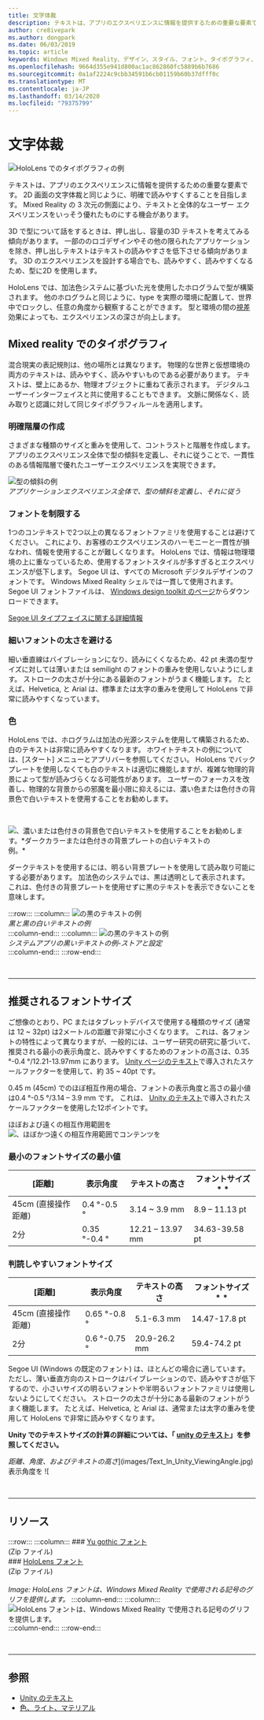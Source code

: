 ```yaml
---
title: 文字体裁
description: テキストは、アプリのエクスペリエンスに情報を提供するための重要な要素です。
author: cre8ivepark
ms.author: dongpark
ms.date: 06/03/2019
ms.topic: article
keywords: Windows Mixed Reality、デザイン、スタイル、フォント、タイポグラフィ、ui、ux
ms.openlocfilehash: 9664d355e941d800ac1ac862860fc5889b6b7686
ms.sourcegitcommit: 0a1af2224c9cbb34591b6cb01159b60b37dfff0c
ms.translationtype: MT
ms.contentlocale: ja-JP
ms.lasthandoff: 03/14/2020
ms.locfileid: "79375799"
---
```

# <a name="typography"></a>文字体裁

![HoloLens でのタイポグラフィの例](images/typography-cover.png)<br>


テキストは、アプリのエクスペリエンスに情報を提供するための重要な要素です。 2D 画面の文字体裁と同じように、明確で読みやすくすることを目指します。 Mixed Reality の 3 次元の側面により、テキストと全体的なユーザー エクスペリエンスをいっそう優れたものにする機会があります。

3D で型について話をするときは、押し出し、容量の3D テキストを考えてみる傾向があります。 一部ののロゴデザインやその他の限られたアプリケーションを除き、押し出しテキストはテキストの読みやすさを低下させる傾向があります。 3D のエクスペリエンスを設計する場合でも、読みやすく、読みやすくなるため、型に2D を使用します。

HoloLens では、加法色システムに基づいた光を使用したホログラムで型が構築されます。 他のホログラムと同じように、type を実際の環境に配置して、世界中でロックし、任意の角度から観察することができます。 型と環境の間の[視差](https://en.wikipedia.org/wiki/Parallax)効果によっても、エクスペリエンスの深さが向上します。

## <a name="typography-in-mixed-reality"></a>Mixed reality でのタイポグラフィ

混合現実の表記規則は、他の場所とは異なります。 物理的な世界と仮想環境の両方のテキストは、読みやすく、読みやすいものである必要があります。 テキストは、壁上にあるか、物理オブジェクトに重ねて表示されます。 デジタルユーザーインターフェイスと共に使用することもできます。 文脈に関係なく、読み取りと認識に対して同じタイポグラフィルールを適用します。

### <a name="create-clear-hierarchy"></a>明確階層の作成

さまざまな種類のサイズと重みを使用して、コントラストと階層を作成します。 アプリのエクスペリエンス全体で型の傾斜を定義し、それに従うことで、一貫性のある情報階層で優れたユーザーエクスペリエンスを実現できます。

![型の傾斜の例](images/typography-ramp-1000px.jpg)<br>
*アプリケーションエクスペリエンス全体で、型の傾斜を定義し、それに従う*

### <a name="limit-your-fonts"></a>フォントを制限する

1つのコンテキストで2つ以上の異なるフォントファミリを使用することは避けてください。 これにより、お客様のエクスペリエンスのハーモニーと一貫性が損なわれ、情報を使用することが難しくなります。 HoloLens では、情報は物理環境の上に重なっているため、使用するフォントスタイルが多すぎるとエクスペリエンスが低下します。 Segoe UI は、すべての Microsoft デジタルデザインのフォントです。 Windows Mixed Reality シェルでは一貫して使用されます。 Segoe UI フォントファイルは、 [Windows design toolkit のページ](https://docs.microsoft.com/windows/uwp/design-downloads/)からダウンロードできます。

[Segoe UI タイプフェイスに関する詳細情報](https://docs.microsoft.com/windows/uwp/design/style/typography)

### <a name="avoid-thin-font-weights"></a>細いフォントの太さを避ける

細い垂直線はバイブレーションになり、読みにくくなるため、42 pt 未満の型サイズに対しては薄いまたは semilight のフォントの重みを使用しないようにします。 ストロークの太さが十分にある最新のフォントがうまく機能します。 たとえば、Helvetica, と Arial は、標準または太字の重みを使用して HoloLens で非常に読みやすくなっています。

### <a name="color"></a>色

HoloLens では、ホログラムは加法の光源システムを使用して構築されるため、白のテキストは非常に読みやすくなります。 ホワイトテキストの例については、[スタート] メニューとアプリバーを参照してください。 HoloLens でバックプレートを使用しなくても白のテキストは適切に機能しますが、複雑な物理的背景によって型が読みづらくなる可能性があります。 ユーザーのフォーカスを改善し、物理的な背景からの邪魔を最小限に抑えるには、濃い色または色付きの背景色で白いテキストを使用することをお勧めします。

<br>


![、濃いまたは色付きの背景色で白いテキストを使用することをお勧めします。*ダークカラーまたは色付きの背景プレートの白いテキストの](images/typography-whiteonblack2-1000px.jpg)
例。*
<br>

ダークテキストを使用するには、明るい背景プレートを使用して読み取り可能にする必要があります。 加法色のシステムでは、黒は透明として表示されます。 これは、色付きの背景プレートを使用せずに黒のテキストを表示できないことを意味します。

:::row:::
    :::column:::
        ![の黒のテキストの例](images/typography-whiteonblack.png)<br>
        *黒と黒の白いテキストの例*<br>
    :::column-end:::
    :::column:::
        ![の黒のテキストの例](images/640px-typography-blackonwhite.jpg)<br>
        *システムアプリの黒いテキストの例-ストアと設定*<br>
    :::column-end:::
:::row-end:::

<br>

---

## <a name="recommended-font-size"></a>推奨されるフォントサイズ

ご想像のとおり、PC またはタブレットデバイスで使用する種類のサイズ (通常は 12 ~ 32pt) は2メートルの距離で非常に小さくなります。 これは、各フォントの特性によって異なりますが、一般的には、ユーザー研究の研究に基づいて、推奨される最小の表示角度と、読みやすくするためのフォントの高さは、0.35 °-0.4 °/12.21-13.97mm にあります。 [Unity ページのテキスト](text-in-unity.md)で導入されたスケールファクターを使用して、約 35 ~ 40pt です。 

0\.45 m (45cm) でのほぼ相互作用の場合、フォントの表示角度と高さの最小値は0.4 °-0.5 °/3.14 – 3.9 mm です。 これは、 [Unity のテキスト](text-in-unity.md)で導入されたスケールファクターを使用した12ポイントです。

ほぼおよび遠くの相互作用範囲を ![、*ほぼかつ遠くの相互作用範囲でコンテンツ*を](images/typography-distance-1000px.jpg)


### <a name="the-minimum-legible-font-size"></a>最小のフォントサイズの最小値
| [距離] | 表示角度 | テキストの高さ | フォントサイズ * * |
|---------|---------|---------|---------|
| 45cm (直接操作距離) | 0.4 °-0.5 ° | 3.14 ~ 3.9 mm | 8.9 – 11.13 pt |
| 2分 | 0.35 °-0.4 ° | 12.21 – 13.97 mm | 34.63-39.58 pt |


### <a name="the-comfortably-legible-font-size"></a>判読しやすいフォントサイズ
| [距離] | 表示角度 | テキストの高さ | フォントサイズ * * |
|---------|---------|---------|---------|
| 45cm (直接操作距離) | 0.65 °-0.8 ° | 5.1-6.3 mm | 14.47-17.8 pt |
| 2分 | 0.6 °-0.75 ° | 20.9-26.2 mm | 59.4-74.2 pt |


Segoe UI (Windows の既定のフォント) は、ほとんどの場合に適しています。 ただし、薄い垂直方向のストロークはバイブレーションので、読みやすさが低下するので、小さいサイズの明るいフォントや半明るいフォントファミリは使用しないようにしてください。 ストロークの太さが十分にある最新のフォントがうまく機能します。 たとえば、Helvetica, と Arial は、通常または太字の重みを使用して HoloLens で非常に読みやすくなります。

**Unity でのテキストサイズの計算の詳細については、「 [unity のテキスト](text-in-unity.md)」を参照してください。**

*距離、角度、およびテキストの高さ*](images/Text_In_Unity_ViewingAngle.jpg)
表示角度を ![

<br>

---

## <a name="resources"></a>リソース

:::row:::
    :::column:::
    ### <a name="segoe-fontsbr"></a>[Yu gothic フォント](https://download.microsoft.com/download/1/B/C/1BCF071A-78EE-4968-ACBE-15461C274B61/Segoe%20fonts%20v1705.zip)<br>
    (Zip ファイル)<br>
    ### <a name="hololens-fontbr"></a>[HoloLens フォント](https://download.microsoft.com/download/3/8/D/38D659E2-4B9C-413A-B2E7-1956181DC427/Hololens%20font.zip)<br>
    (Zip ファイル)<br>
    <br>
    *Image: HoloLens フォントは、Windows Mixed Reality で使用される記号のグリフを提供します。*
    :::column-end:::
        :::column:::
        ![HoloLens フォントは、Windows Mixed Reality で使用される記号のグリフを提供します。](images/hololensmdl2symbols.jpg)<br>
    :::column-end:::
:::row-end:::


<br>

---


## <a name="see-also"></a>参照
* [Unity のテキスト](text-in-unity.md)
* [色、ライト、マテリアル](color,-light-and-materials.md)
